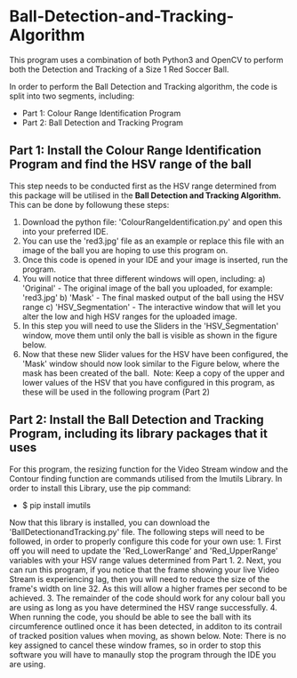 # Ball-Detection-and-Tracking-Algorithm
This program uses a combination of both Python3 and OpenCV to perform both the Detection and Tracking of a Size 1 Red Soccer Ball.

In order to perform the Ball Detection and Tracking algorithm, the code is split into two segments, including: 
- Part 1: Colour Range Identification Program 
- Part 2: Ball Detection and Tracking Program 

## Part 1: Install the Colour Range Identification Program and find the HSV range of the ball 
This step needs to be conducted first as the HSV range determined from this package will be utilised in the <b> Ball Detection and Tracking Algorithm.</b> This can be done by followung these steps: 
  1. Download the python file: 'ColourRangeIdentification.py' and open this into your preferred IDE. 
  2. You can use the 'red3.jpg' file as an example or replace this file with an image of the ball you are hoping to use this program on. 
  3. Once this code is opened in your IDE and your image is inserted, run the program. 
  4. You will notice that three different windows will open, including:
                a) 'Original' - The original image of the ball you uploaded, for example: 'red3.jpg'
                b) 'Mask' - The final masked output of the ball using the HSV range 
                c) 'HSV_Segmentation' - The interactive window that will let you alter the low and high HSV ranges for the uploaded                         image.
  5. In this step you will need to use the Sliders in the 'HSV_Segmentation' window, move them until only the ball is visible as shown        in the figure below. 
                                                <Image here>
  6. Now that these new Slider values for the HSV have been configured, the 'Mask' window should now look similar to the Figure below,        where the mask has been created of the ball. 
                                                <Image here> 
  Note: Keep a copy of the upper and lower values of the HSV that you have configured in this program, as these will be used in the         following program (Part 2)
                                                  
 ## Part 2: Install the Ball Detection and Tracking Program, including its library packages that it uses
For this program, the resizing function for the Video Stream window and the Contour finding function are commands utilised from the Imutils Library. In order to install this Library, use the pip command: 
  - $ pip install imutils
  
Now that this library is installed, you can download the 'BallDetectionandTracking.py' file. 
The following steps will need to be followed, in order to properly configure this code for your own use: 
    1. First off you will need to update the 'Red_LowerRange' and 'Red_UpperRange' variables with your HSV range values determined from     Part 1.
    2. Next, you can run this program, if you notice that the frame showing your live Video Stream is experiencing lag, then you will       need to reduce the size of the frame's width on line 32. As this will allow a higher frames per second to be achieved. 
    3. The remainder of the code should work for any colour ball you are using as long as you have determined the HSV range                 successfully.
    4. When running the code, you should be able to see the ball with its circumference outlined once it has been detected, in additon       to its contrail of tracked position values when moving, as shown below. 
Note: There is no key assigned to cancel these window frames, so in order to stop this software you will have to manaully stop the program through the IDE you are using. 
